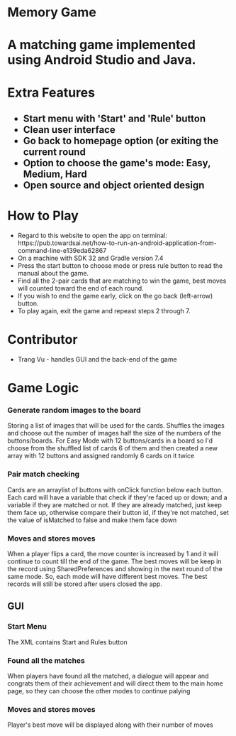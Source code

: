 <h1>Memory Game<h1>
 <p>A matching game implemented using Android Studio and Java.</p>

<h1>Extra Features<h2>
 <p>
  <ul>
 <li>Start menu with 'Start' and 'Rule' button</li>
 <li>Clean user interface</li>
 <li>Go back to homepage option (or exiting the current round</li>
 <li>Option to choose the game's mode: Easy, Medium, Hard</li>
 <li>Open source and object oriented design</li>
  </ul>
 </p>

<h1>How to Play</h2>
 <ul>
  <li> Regard to this website to open the app on terminal: https://pub.towardsai.net/how-to-run-an-android-application-from-command-line-e139eda62867
</li>    
  <li>On a machine with SDK 32 and Gradle version 7.4</li>  
  <li>Press the start button to choose mode or press rule button to read the manual about the game.</li>
  <li>Find all the 2-pair cards that are matching to win the game, best moves will counted toward the end of each round.</li>
  <li>If you wish to end the game early, click on the go back (left-arrow) button.</li>
  <li>To play again, exit the game and repeast steps 2 through 7.</li>
 </ul>

<h1>Contributor</h3>
<ul><li>Trang Vu - handles GUI and the back-end of the game</li></ul>

<h1>Game Logic</h1>
<h3>Generate random images to the board</h3>
 <p>Storing a list of images that will be used for the cards. Shuffles the images and choose out the number of images half the size of the numbers of the buttons/boards. For Easy Mode with 12 buttons/cards in a board so I'd choose from the shuffled list of cards 6 of them and then created a new array with 12 buttons and assigned randomly 6 cards on it twice</p>

<h3>Pair match checking</h3>
 <p>Cards are an arraylist of buttons with onClick function below each button. Each card will have a variable that check if they're faced up or down; and a variable if they are matched or not. If they are already matched, just keep them face up, otherwise compare their button id, if they're not matched, set the value of isMatched to false and make them face down</p>

<h3>Moves and stores moves</h3>
<p>When a player flips a card, the move counter is increased by 1 and it will continue to count till the end of the game. The best moves will be keep in the record using SharedPreferences and showing in the next round of the same mode. So, each mode will have different best moves. The best records will still be stored after users closed the app.</p>


<h2>GUI</h2>
<h3>Start Menu</h3>
<p>The XML contains Start and Rules button</P>

<h3>Found all the matches</h3>
<p>When players have found all the matched, a dialogue will appear and congrats them of their achievement and will direct them to the main home page, so they can choose the other modes to continue palying</p>

<h3>Moves and stores moves</h3>
<p>Player's best move will be displayed along with their number of moves</p>
